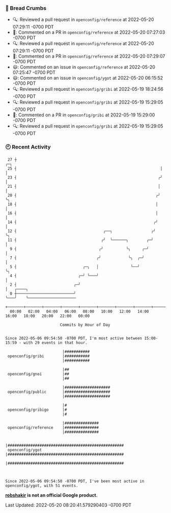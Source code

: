 ### 🍞 Bread Crumbs

 * 🔍: Reviewed a pull request in  `openconfig/reference` at 2022-05-20 07:29:11 -0700 PDT
 * 💬: Commented on a PR in  `openconfig/reference` at 2022-05-20 07:27:03 -0700 PDT
 * 🔍: Reviewed a pull request in  `openconfig/reference` at 2022-05-20 07:29:11 -0700 PDT
 * 💬: Commented on a PR in  `openconfig/reference` at 2022-05-20 07:29:07 -0700 PDT
 * 😃: Commented on an issue in `openconfig/reference` at 2022-05-20 07:25:47 -0700 PDT
 * 😃: Commented on an issue in `openconfig/ygot` at 2022-05-20 06:15:52 -0700 PDT
 * 🔍: Reviewed a pull request in  `openconfig/gribi` at 2022-05-19 18:24:56 -0700 PDT
 * 🔍: Reviewed a pull request in  `openconfig/gribi` at 2022-05-19 15:29:05 -0700 PDT
 * 💬: Commented on a PR in  `openconfig/gribi` at 2022-05-19 15:29:00 -0700 PDT
 * 🔍: Reviewed a pull request in  `openconfig/gribi` at 2022-05-19 15:29:05 -0700 PDT

### 🕘 Recent Activity
```
 27 ┼                                                               ╭─╮
 25 ┤                                                               │ │
 23 ┤                                                              ╭╯ │
 21 ┤                                                              │  │
 20 ┤                                                             ╭╯  ╰╮
 18 ┤                                                             │    │
 16 ┤                                                             │    │
 14 ┤                                                            ╭╯    │
 12 ┤                                      ╭──╮                 ╭╯     ╰╮
 11 ┤                                     ╭╯  ╰──────╮        ╭─╯       │
  9 ┤                                    ╭╯          ╰╮     ╭─╯         │
  7 ┤                                   ╭╯            ╰╮  ╭─╯           │
  5 ┤                             ╭─╮   │              ╰──╯             ╰╮
  4 ┤                           ╭─╯ ╰───╯                                │
  2 ┤                         ╭─╯                                        │   ╭────╮
  0 ┼─────────────────────────╯                                          ╰───╯    ╰─────────────────────
    +───────+───────+───────+───────+───────+───────+───────+───────+───────+───────+───────+───────+────
  00:00   02:00   04:00   06:00   08:00   10:00   12:00   14:00   16:00   18:00   20:00   22:00   00:00   

						Commits by Hour of Day


Since 2022-05-06 09:54:50 -0700 PDT, I'm most active between 15:00-15:59 - with 29 events in that hour.

```



```
                         |###########
 openconfig/gribi        |###########
                         |###########

                         |##
 openconfig/gnoi         |##
                         |##

                         |####################
 openconfig/public       |####################
                         |####################

                         |#
 openconfig/gribigo      |#
                         |#

                         |###############
 openconfig/reference    |###############
                         |###############

                         |###################################################
 openconfig/ygot         |###################################################
                         |###################################################



Since 2022-05-06 09:54:50 -0700 PDT, I've been most active in openconfig/ygot, with 51 events.

```
**[robshakir](mailto:robjs@google.com) is not an official Google product.**  


Last Updated: 2022-05-20 08:20:41.579290403 -0700 PDT
